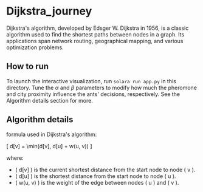Dijkstra_journey
========================

Dijkstra's algorithm, developed by Edsger W. Dijkstra in 1956, is a classic algorithm used to find the shortest paths between nodes in a graph. Its applications span network routing, geographical mapping, and various optimization problems.

## How to run
To launch the interactive visualization, run `solara run app.py` in this directory.  Tune the $\alpha$ and $\beta$ parameters to modify how much the pheromone and city proximity influence the ants' decisions, respectively.  See the Algorithm details section for more.


## Algorithm details
 formula used in Dijkstra's algorithm:

[ d[v] = \min(d[v], d[u] + w(u, v)) \]

where:
- \( d[v] \) is the current shortest distance from the start node to node \( v \).
- \( d[u] \) is the shortest distance from the start node to node \( u \).
- \( w(u, v) \) is the weight of the edge between nodes \( u \) and \( v \).
